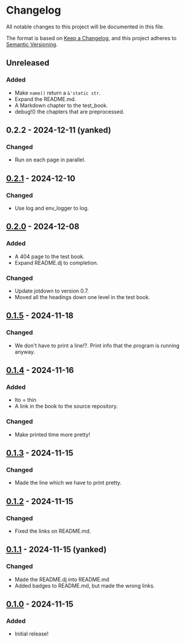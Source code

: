 # Changelog

All notable changes to this project will be documented in this file.

The format is based on [Keep a Changelog](https://keepachangelog.com/en/1.0.0/),
and this project adheres to [Semantic Versioning](https://semver.org/spec/v2.0.0.html).

## Unreleased

### Added

- Make `name()` return a `&'static str`.
- Expand the README.md.
- A Markdown chapter to the test_book.
- debug!() the chapters that are preprocessed.

## 0.2.2 - 2024-12-11 (yanked)

### Changed

- Run on each page in parallel.

## [0.2.1] - 2024-12-10

### Changed

- Use log and env_logger to log.

## [0.2.0] - 2024-12-08

### Added

- A 404 page to the test book.
- Expand README.dj to completion.

### Changed

- Update jotdown to version 0.7.
- Moved all the headings down one level in the test book.

## [0.1.5] - 2024-11-18

### Changed

- We don't have to print a line!?. Print info that the program is running anyway.

## [0.1.4] - 2024-11-16

### Added

- lto = thin
- A link in the book to the source repository.

### Changed

- Make printed time more pretty!

## [0.1.3] - 2024-11-15

### Changed

- Made the line which we have to print pretty.

## [0.1.2] - 2024-11-15

### Changed

- Fixed the links on README.md.

## [0.1.1] - 2024-11-15 (yanked)

### Changed

- Made the README.dj into README.md
- Added badges to README.md, but made the wrong links.

## [0.1.0] - 2024-11-15

### Added

- Initial release!

[0.2.1]: https://crates.io/crates/mdbook-djot/0.2.1
[0.2.0]: https://crates.io/crates/mdbook-djot/0.2.0
[0.1.5]: https://crates.io/crates/mdbook-djot/0.1.5
[0.1.4]: https://crates.io/crates/mdbook-djot/0.1.4
[0.1.3]: https://crates.io/crates/mdbook-djot/0.1.3
[0.1.2]: https://crates.io/crates/mdbook-djot/0.1.2
[0.1.1]: https://crates.io/crates/mdbook-djot/0.1.1
[0.1.0]: https://crates.io/crates/mdbook-djot/0.1.0
